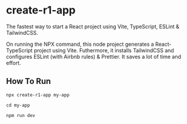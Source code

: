 # create-r1-app

The fastest way to start a React project using Vite, TypeScript, ESLint & TailwindCSS.

On running the NPX command, this node project generates a React-TypeScript project using Vite. Futhermore, it installs TailwindCSS and configures ESLint (with Airbnb rules) & Prettier. It saves a lot of time and effort.

## How To Run

```
npx create-r1-app my-app
```

```
cd my-app
```

```
npm run dev
```
